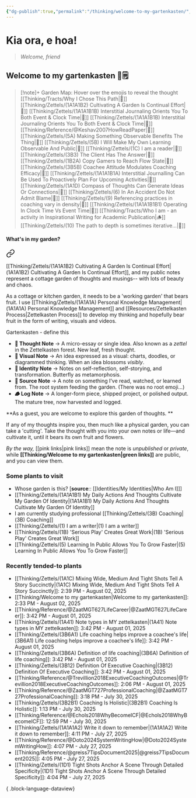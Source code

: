 ```yaml
---
{"dg-publish":true,"permalink":"/thinking/welcome-to-my-gartenkasten/","tags":["gardenEntry"],"noteIcon":"","created":"2025-05-30T14:25","updated":"2025-07-21T12:20"}
---
```


# Kia ora, e hoa! 
> _Welcome, friend_
## Welcome to my gartenkasten 🌱🗒️

> [!note]+ Garden Map: Hover over the emojis to reveal the thought
> [[Thinking/Tracts/Why I Chose This Path\|🦋]] [[Thinking/Zettels/(1A1A1B2) Cultivating A Garden Is Continual Effort\|🌿]] [[Thinking/Zettels/(1A1A1B1B) Interstitial Journaling Orients You To Both Event & Clock Time\|🌿]] [[Thinking/Zettels/(1A1A1B1B) Interstitial Journaling Orients You To Both Event & Clock Time\|🌿]] [[Thinking/Reference/@Keshav2007HowReadPaper\|🚩]] [[Thinking/Zettels/(5A) Making Something Observable Benefits The Thing\|🌸]] [[Thinking/Zettels/(5B) I Will Make My Own Learning Observable And Public\|🌿]] [[Thinking/Zettels/(1C) I am a reader\|🌸]] [[Thinking/Zettels/(3B3) The Client Has The Answer\|🌸]] [[Thinking/Zettels/(1B2A) Copy Gamers to Reach Flow State\|🌿]] [[Thinking/Zettels/(3B5B) Coachee Attitude Modulates Coaching Efficacy\|🌿]] [[Thinking/Zettels/(1A1A1B1A) Interstitial Journalling Can Be Used To Proactively Plan For Upcoming Activities\|🌿]] [[Thinking/Zettels/(1A1D) Compass of Thoughts Can Generate Ideas Or Connections\|🌿]] [[Thinking/Zettels/(6) In An Accident Do Not Admit Blame\|🌿]] [[Thinking/Zettels/(9) Referencing practices in coaching vary in density\|🌿]] [[Thinking/Zettels/(1A1A1B1B1) Operating In Clock Time Vs Event Time\|🌿]] [[Thinking/Tracts/Who I am - an activity in Inspirational Writing for Academic Publication\|🪵]] [[Thinking/Zettels/(10) The path to depth is sometimes iterative...\|🌿]] 
> 

#### What's in my garden? 

<div class="transclusion internal-embed is-loaded"><a class="markdown-embed-link" href="/thinking/zettels/1-a1-a1-b-my-thoughts-are-a-cottage-garden/" aria-label="Open link"><svg xmlns="http://www.w3.org/2000/svg" width="24" height="24" viewBox="0 0 24 24" fill="none" stroke="currentColor" stroke-width="2" stroke-linecap="round" stroke-linejoin="round" class="svg-icon lucide-link"><path d="M10 13a5 5 0 0 0 7.54.54l3-3a5 5 0 0 0-7.07-7.07l-1.72 1.71"></path><path d="M14 11a5 5 0 0 0-7.54-.54l-3 3a5 5 0 0 0 7.07 7.07l1.71-1.71"></path></svg></a><div class="markdown-embed">





[[Thinking/Zettels/(1A1A1B2) Cultivating A Garden Is Continual Effort\|(1A1A1B2) Cultivating A Garden Is Continual Effort]], and my public notes represent a cottage garden of thoughts and musings-- with lots of beauty and chaos. 

As a cottage or kitchen garden, it needs to be a 'working garden' that bears fruit. I use [[Thinking/Zettels/(1A1A1A) Personal Knowledge Management\|(1A1A1A) Personal Knowledge Management]] and [[Resources/Zettelkasten Process\|Zettelkasten Process]] to develop my thinking and hopefully bear fruit in the form of writing, visuals and videos. 

</div></div>


Gartenkasten - define this 

- **🌿 Thought Note** → A micro-essay or single idea. Also known as a _zettel_ in the Zettelkasten forest. New leaf, fresh thought.
- **🌸 Visual Note** → An idea expressed as a visual: charts, doodles, or diagrammed thinking. When an idea blossoms _visibly_.
- **🦋 Identity Note** → Notes on self-reflection, self-storying, and transformation. Butterfly as metamorphosis.
- **🚩 Source Note** → A note on something I’ve read, watched, or learned from. The root system feeding the garden. (There was no root emoji...)
- **🪵 Log Note** → A longer-form piece, shipped project, or polished output. The mature tree, now harvested and logged.



**As a guest, you are welcome to explore this garden of thoughts. **

If any of my thoughts inspire you, then much like a physical garden, you can take a 'cutting'. Take the thought with you into your own notes or life—and cultivate it, until it bears its own fruit and flowers. 

_By the way,_ [[pink links\|pink links]] mean the note is _unpublished_ or _private_, while **[[Thinking/Welcome to my gartenkasten\|green links]]** are public, and you can view them. 

### Some plants to visit 

- Whose garden is this? [**source**:: [[Identities/My Identities\|Who Am I]]] 
- [[Thinking/Zettels/(1A1A1B1) My Daily Actions And Thoughts Cultivate My Garden Of Identity\|(1A1A1B1) My Daily Actions And Thoughts Cultivate My Garden Of Identity]]
- I am currently studying professional [[Thinking/Zettels/(3B) Coaching\|(3B) Coaching]]
- [[Thinking/Zettels/(1) I am a writer\|(1) I am a writer]]
- [[Thinking/Zettels/(1B) 'Serious Play' Creates Great Work\|(1B) 'Serious Play' Creates Great Work]]
- [[Thinking/Zettels/(5) Learning In Public Allows You To Grow Faster\|(5) Learning In Public Allows You To Grow Faster]]

### Recently tended-to plants

- [[Thinking/Zettels/(1A1C) Mixing Wide, Medium And Tight Shots Tell A Story Succinctly\|(1A1C) Mixing Wide, Medium And Tight Shots Tell A Story Succinctly]]: 2:39 PM - August 02, 2025
- [[Thinking/Welcome to my gartenkasten\|Welcome to my gartenkasten]]: 2:33 PM - August 02, 2025
- [[Thinking/Reference/@ZaatMGT627LifeCareer\|@ZaatMGT627LifeCareer]]: 3:42 PM - August 01, 2025
- [[Thinking/Zettels/(1A41) Note types in MY zettelkasten\|(1A41) Note types in MY zettelkasten]]: 3:42 PM - August 01, 2025
- [[Thinking/Zettels/(3B6A1) Life coaching  helps improve a coachee's life\|(3B6A1) Life coaching  helps improve a coachee's life]]: 3:42 PM - August 01, 2025
- [[Thinking/Zettels/(3B6A) Definition of life coaching\|(3B6A) Definition of life coaching]]: 3:42 PM - August 01, 2025
- [[Thinking/Zettels/(3B12) Definition Of Executive Coaching\|(3B12) Definition Of Executive Coaching]]: 3:42 PM - August 01, 2025
- [[Thinking/Reference/@Trevillion2018ExecutiveCoachingOutcomes\|@Trevillion2018ExecutiveCoachingOutcomes]]: 2:06 PM - August 01, 2025
- [[Thinking/Reference/@ZaatMGT727ProfessionalCoaching\|@ZaatMGT727ProfessionalCoaching]]: 3:18 PM - July 30, 2025
- [[Thinking/Zettels/(3B2B1) Coaching Is Holistic\|(3B2B1) Coaching Is Holistic]]: 1:13 PM - July 30, 2025
- [[Thinking/Reference/@Echols2018WhyBecomeICF\|@Echols2018WhyBecomeICF]]: 12:59 PM - July 30, 2025
- [[Thinking/Zettels/(1A1A1A2) Write it down to remember\|(1A1A1A2) Write it down to remember]]: 4:11 PM - July 27, 2025
- [[Thinking/Reference/@Doto2024SystemWritingHow\|@Doto2024SystemWritingHow]]: 4:07 PM - July 27, 2025
- [[Thinking/Reference/@greiss7TipsDocument2025\|@greiss7TipsDocument2025]]: 4:05 PM - July 27, 2025
- [[Thinking/Zettels/(1D1) Tight Shots Anchor A Scene Through Detailed Specificity\|(1D1) Tight Shots Anchor A Scene Through Detailed Specificity]]: 4:04 PM - July 27, 2025

{ .block-language-dataview}

